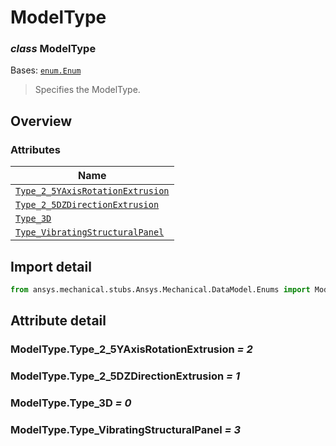 # ModelType

<a id="ModelType"></a>

### *class* ModelType

Bases: [`enum.Enum`](https://docs.python.org/3/library/enum.html#enum.Enum)

> Specifies the ModelType.

> <!-- !! processed by numpydoc !! -->

<a id="overview"></a>

## Overview

### Attributes

| Name |
| --------------------------------------------------------------------------------- |
| [`Type_2_5YAxisRotationExtrusion`](#ModelType.Type_2_5YAxisRotationExtrusion) |
| [`Type_2_5DZDirectionExtrusion`](#ModelType.Type_2_5DZDirectionExtrusion) |
| [`Type_3D`](#ModelType.Type_3D) |
| [`Type_VibratingStructuralPanel`](#ModelType.Type_VibratingStructuralPanel) |

<a id="import-detail"></a>

## Import detail

```python
from ansys.mechanical.stubs.Ansys.Mechanical.DataModel.Enums import ModelType
```

<a id="attribute-detail"></a>

## Attribute detail

<a id="ModelType.Type_2_5YAxisRotationExtrusion"></a>

### ModelType.Type_2_5YAxisRotationExtrusion *= 2*

<a id="ModelType.Type_2_5DZDirectionExtrusion"></a>

### ModelType.Type_2_5DZDirectionExtrusion *= 1*

<a id="ModelType.Type_3D"></a>

### ModelType.Type_3D *= 0*

<a id="ModelType.Type_VibratingStructuralPanel"></a>

### ModelType.Type_VibratingStructuralPanel *= 3*
